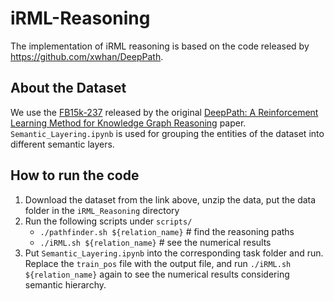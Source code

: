 # iRML-Reasoning
The implementation of iRML reasoning is based on the code released by https://github.com/xwhan/DeepPath.

## About the Dataset
We use the [FB15k-237](https://drive.google.com/file/d/1klWL11nW3ZS6b2MtLW0MHnXu-XlJqDyA/view?usp=sharing) released by the original [DeepPath: A Reinforcement Learning Method for Knowledge Graph Reasoning](https://arxiv.org/abs/1707.06690) paper. `Semantic_Layering.ipynb` is used for grouping the entities of the dataset into different semantic layers. 

## How to run the code 
1. Download the dataset from the link above, unzip the data, put the data folder in the `iRML_Reasoning` directory
2. Run the following scripts under `scripts/`
    *   `./pathfinder.sh ${relation_name}`  # find the reasoning paths
    *   `./iRML.sh ${relation_name}` # see the numerical results
3. Put `Semantic_Layering.ipynb` into the corresponding task folder and run. Replace the `train_pos` file with the output file, and run `./iRML.sh ${relation_name}` again to see the numerical results considering semantic hierarchy. 

